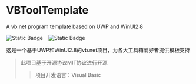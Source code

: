 # VBToolTemplate
A vb.net program template based on UWP and WinUI2.8

![Static Badge](https://img.shields.io/badge/license-MIT-blue.svg) &ensp; ![Static Badge](https://img.shields.io/badge/Powered_By-Visual_Basic-blue)


这是一个基于UWP和WinUI2.8的vb.net项目，为各大工具箱爱好者提供模板支持
  
> 此项目基于开源协议MIT协议进行开源
>
>> 项目开发语言：Visual Basic
